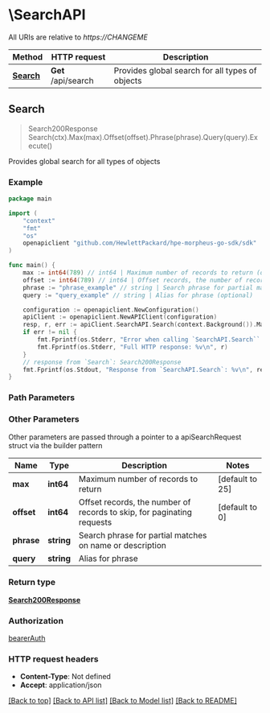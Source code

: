 # \SearchAPI

All URIs are relative to *https://CHANGEME*

Method | HTTP request | Description
------------- | ------------- | -------------
[**Search**](SearchAPI.md#Search) | **Get** /api/search | Provides global search for all types of objects



## Search

> Search200Response Search(ctx).Max(max).Offset(offset).Phrase(phrase).Query(query).Execute()

Provides global search for all types of objects



### Example

```go
package main

import (
	"context"
	"fmt"
	"os"
	openapiclient "github.com/HewlettPackard/hpe-morpheus-go-sdk/sdk"
)

func main() {
	max := int64(789) // int64 | Maximum number of records to return (optional) (default to 25)
	offset := int64(789) // int64 | Offset records, the number of records to skip, for paginating requests (optional) (default to 0)
	phrase := "phrase_example" // string | Search phrase for partial matches on name or description (optional)
	query := "query_example" // string | Alias for phrase (optional)

	configuration := openapiclient.NewConfiguration()
	apiClient := openapiclient.NewAPIClient(configuration)
	resp, r, err := apiClient.SearchAPI.Search(context.Background()).Max(max).Offset(offset).Phrase(phrase).Query(query).Execute()
	if err != nil {
		fmt.Fprintf(os.Stderr, "Error when calling `SearchAPI.Search``: %v\n", err)
		fmt.Fprintf(os.Stderr, "Full HTTP response: %v\n", r)
	}
	// response from `Search`: Search200Response
	fmt.Fprintf(os.Stdout, "Response from `SearchAPI.Search`: %v\n", resp)
}
```

### Path Parameters



### Other Parameters

Other parameters are passed through a pointer to a apiSearchRequest struct via the builder pattern


Name | Type | Description  | Notes
------------- | ------------- | ------------- | -------------
 **max** | **int64** | Maximum number of records to return | [default to 25]
 **offset** | **int64** | Offset records, the number of records to skip, for paginating requests | [default to 0]
 **phrase** | **string** | Search phrase for partial matches on name or description | 
 **query** | **string** | Alias for phrase | 

### Return type

[**Search200Response**](Search200Response.md)

### Authorization

[bearerAuth](../README.md#bearerAuth)

### HTTP request headers

- **Content-Type**: Not defined
- **Accept**: application/json

[[Back to top]](#) [[Back to API list]](../README.md#documentation-for-api-endpoints)
[[Back to Model list]](../README.md#documentation-for-models)
[[Back to README]](../README.md)

